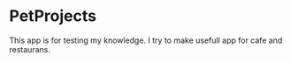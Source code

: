 # PetProjects
This app is for testing my knowledge. I try to make usefull app for cafe and restaurans.
